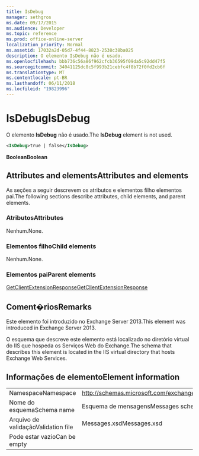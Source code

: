 ```yaml
---
title: IsDebug
manager: sethgros
ms.date: 09/17/2015
ms.audience: Developer
ms.topic: reference
ms.prod: office-online-server
localization_priority: Normal
ms.assetid: 17032a2d-05d7-4f44-8823-2538c38ba025
description: O elemento IsDebug não é usado.
ms.openlocfilehash: bbb736c56a86f962cfcb36595f09da5c92dd47f5
ms.sourcegitcommit: 34041125dc8c5f993b21cebfc4f8b72f0fd2cb6f
ms.translationtype: MT
ms.contentlocale: pt-BR
ms.lasthandoff: 06/11/2018
ms.locfileid: "19823996"
---
```

# <a name="isdebug"></a><span data-ttu-id="5c4d3-103">IsDebug</span><span class="sxs-lookup"><span data-stu-id="5c4d3-103">IsDebug</span></span>

<span data-ttu-id="5c4d3-104">O elemento **IsDebug** não é usado.</span><span class="sxs-lookup"><span data-stu-id="5c4d3-104">The **IsDebug** element is not used.</span></span> 
  
```XML
<IsDebug>true | false</IsDebug>
```

 <span data-ttu-id="5c4d3-105">**Boolean**</span><span class="sxs-lookup"><span data-stu-id="5c4d3-105">**Boolean**</span></span>
## <a name="attributes-and-elements"></a><span data-ttu-id="5c4d3-106">Attributes and elements</span><span class="sxs-lookup"><span data-stu-id="5c4d3-106">Attributes and elements</span></span>

<span data-ttu-id="5c4d3-107">As seções a seguir descrevem os atributos e elementos filho elementos pai.</span><span class="sxs-lookup"><span data-stu-id="5c4d3-107">The following sections describe attributes, child elements, and parent elements.</span></span>
  
### <a name="attributes"></a><span data-ttu-id="5c4d3-108">Atributos</span><span class="sxs-lookup"><span data-stu-id="5c4d3-108">Attributes</span></span>

<span data-ttu-id="5c4d3-109">Nenhum.</span><span class="sxs-lookup"><span data-stu-id="5c4d3-109">None.</span></span>
  
### <a name="child-elements"></a><span data-ttu-id="5c4d3-110">Elementos filho</span><span class="sxs-lookup"><span data-stu-id="5c4d3-110">Child elements</span></span>

<span data-ttu-id="5c4d3-111">Nenhum.</span><span class="sxs-lookup"><span data-stu-id="5c4d3-111">None.</span></span>
  
### <a name="parent-elements"></a><span data-ttu-id="5c4d3-112">Elementos pai</span><span class="sxs-lookup"><span data-stu-id="5c4d3-112">Parent elements</span></span>

[<span data-ttu-id="5c4d3-113">GetClientExtensionResponse</span><span class="sxs-lookup"><span data-stu-id="5c4d3-113">GetClientExtensionResponse</span></span>](getclientextensionresponse.md)
  
## <a name="remarks"></a><span data-ttu-id="5c4d3-114">Coment�rios</span><span class="sxs-lookup"><span data-stu-id="5c4d3-114">Remarks</span></span>

<span data-ttu-id="5c4d3-115">Este elemento foi introduzido no Exchange Server 2013.</span><span class="sxs-lookup"><span data-stu-id="5c4d3-115">This element was introduced in Exchange Server 2013.</span></span>
  
<span data-ttu-id="5c4d3-116">O esquema que descreve este elemento está localizado no diretório virtual do IIS que hospeda os Serviços Web do Exchange.</span><span class="sxs-lookup"><span data-stu-id="5c4d3-116">The schema that describes this element is located in the IIS virtual directory that hosts Exchange Web Services.</span></span>
  
## <a name="element-information"></a><span data-ttu-id="5c4d3-117">Informações de elemento</span><span class="sxs-lookup"><span data-stu-id="5c4d3-117">Element information</span></span>

|||
|:-----|:-----|
|<span data-ttu-id="5c4d3-118">Namespace</span><span class="sxs-lookup"><span data-stu-id="5c4d3-118">Namespace</span></span>  <br/> |http://schemas.microsoft.com/exchange/services/2006/messages  <br/> |
|<span data-ttu-id="5c4d3-119">Nome do esquema</span><span class="sxs-lookup"><span data-stu-id="5c4d3-119">Schema name</span></span>  <br/> |<span data-ttu-id="5c4d3-120">Esquema de mensagens</span><span class="sxs-lookup"><span data-stu-id="5c4d3-120">Messages schema</span></span>  <br/> |
|<span data-ttu-id="5c4d3-121">Arquivo de validação</span><span class="sxs-lookup"><span data-stu-id="5c4d3-121">Validation file</span></span>  <br/> |<span data-ttu-id="5c4d3-122">Messages.xsd</span><span class="sxs-lookup"><span data-stu-id="5c4d3-122">Messages.xsd</span></span>  <br/> |
|<span data-ttu-id="5c4d3-123">Pode estar vazio</span><span class="sxs-lookup"><span data-stu-id="5c4d3-123">Can be empty</span></span>  <br/> ||
   

